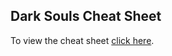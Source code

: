 ## Dark Souls Cheat Sheet

To view the cheat sheet [click here](https://gwynnbl3idd.github.io/dark-souls-cheat-sheet/).
